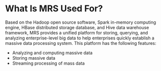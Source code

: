 # What Is MRS Used For?<a name="EN-US_TOPIC_0125375318"></a>

Based on the Hadoop open source software, Spark in-memory computing engine, HBase distributed storage database, and Hive data warehouse framework, MRS provides a unified platform for storing, querying, and analyzing enterprise-level big data to help enterprises quickly establish a massive data processing system. This platform has the following features:

-   Analyzing and computing massive data
-   Storing massive data
-   Streaming processing of mass data

